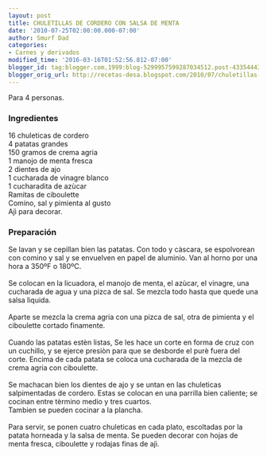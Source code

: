 ```yaml
---
layout: post
title: CHULETILLAS DE CORDERO CON SALSA DE MENTA
date: '2010-07-25T02:00:00.000-07:00'
author: Smurf Dad
categories:
- Carnes y derivados
modified_time: '2016-03-16T01:52:56.812-07:00'
blogger_id: tag:blogger.com,1999:blog-5299957599287034512.post-4335444386951754955
blogger_orig_url: http://recetas-desa.blogspot.com/2010/07/chuletillas-de-cordero-con-salsa-de.html
---
```


Para 4 personas.<br><h3>Ingredientes</h3><p>16 chuleticas de cordero<br/>4 patatas grandes<br/>150 gramos de crema agria<br/>1 manojo de menta fresca<br/>2 dientes de ajo<br/>1 cucharada de vinagre blanco<br/>1 cucharadita de az&ugrave;car<br/>Ramitas de ciboulette<br/>Comino, sal y pimienta al gusto<br/>Aj&igrave; para decorar.</p><h3>Preparaci&oacute;n</h3><p>Se lavan y se cepillan bien las patatas. Con todo y c&agrave;scara, se espolvorean con comino y sal y se envuelven en papel de aluminio. Van al horno por una hora a 350&ordm;F o 180&ordm;C.<br/><br/>Se colocan en la licuadora, el manojo de menta, el az&ugrave;car, el vinagre, una cucharada de agua y una pizca de sal. Se mezcla todo hasta que quede una salsa l&igrave;quida.<br/><br/>Aparte se mezcla la crema agria con una pizca de sal, otra de pimienta y el ciboulette cortado finamente.<br/><br/>Cuando las patatas est&egrave;n listas, Se les hace un corte en forma de cruz con un cuchillo, y se ejerce presi&ograve;n para que se desborde el pur&egrave; fuera del corte. Encima de cada patata se coloca una cucharada de la mezcla de crema agria con ciboulette.<br/><br/>Se machacan bien los dientes de ajo y se untan en las chuleticas salpimentadas de cordero. Estas se colocan en una parrilla bien caliente; se cocinan entre t&egrave;rmino medio y tres cuartos.<br/>Tambien se pueden cocinar a la plancha.<br/><br/>Para servir, se ponen cuatro chuleticas en cada plato, escoltadas por la patata horneada y la salsa de menta. Se pueden decorar con hojas de menta fresca, ciboulette y rodajas finas de aj&igrave;.</p>